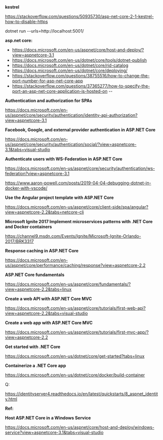 <b>kestrel</b>

https://stackoverflow.com/questions/50935730/asp-net-core-2-1-kestrel-how-to-disable-https

dotnet run --urls=http://localhost:5001/

<b>asp.net core:</b>

* https://docs.microsoft.com/en-us/aspnet/core/host-and-deploy/?view=aspnetcore-3.1
* https://docs.microsoft.com/en-us/dotnet/core/tools/dotnet-publish
* https://docs.microsoft.com/en-us/dotnet/core/rid-catalog
* https://docs.microsoft.com/en-us/dotnet/core/deploying/
* https://stackoverflow.com/questions/38755516/how-to-change-the-port-number-for-asp-net-core-app
* https://stackoverflow.com/questions/37365277/how-to-specify-the-port-an-asp-net-core-application-is-hosted-on
--


<b>Authentication and authorization for SPAs</b>

https://docs.microsoft.com/en-us/aspnet/core/security/authentication/identity-api-authorization?view=aspnetcore-3.1

<b>Facebook, Google, and external provider authentication in ASP.NET Core</b>

https://docs.microsoft.com/en-us/aspnet/core/security/authentication/social/?view=aspnetcore-3.1&tabs=visual-studio


<b>Authenticate users with WS-Federation in ASP.NET Core</b>

https://docs.microsoft.com/en-us/aspnet/core/security/authentication/ws-federation?view=aspnetcore-3.1


https://www.aaron-powell.com/posts/2019-04-04-debugging-dotnet-in-docker-with-vscode/


<b>Use the Angular project template with ASP.NET Core</b>

https://docs.microsoft.com/en-us/aspnet/core/client-side/spa/angular?view=aspnetcore-2.2&tabs=netcore-cli

<b>Microsoft Ignite 2017
Implement microservices patterns with .NET Core and Docker containers</b>

https://channel9.msdn.com/Events/Ignite/Microsoft-Ignite-Orlando-2017/BRK3317

<b>Response caching in ASP.NET Core</b>

https://docs.microsoft.com/en-us/aspnet/core/performance/caching/response?view=aspnetcore-2.2

<b>ASP.NET Core fundamentals</b>

https://docs.microsoft.com/en-us/aspnet/core/fundamentals/?view=aspnetcore-2.2&tabs=linux

<b>Create a web API with ASP.NET Core MVC</b>

https://docs.microsoft.com/en-us/aspnet/core/tutorials/first-web-api?view=aspnetcore-2.2&tabs=visual-studio

<b>Create a web app with ASP.NET Core MVC</b>

https://docs.microsoft.com/en-us/aspnet/core/tutorials/first-mvc-app/?view=aspnetcore-2.2

<b>Get started with .NET Core</b>

https://docs.microsoft.com/en-us/dotnet/core/get-started?tabs=linux

<b>Containerize a .NET Core app</b>

https://docs.microsoft.com/en-us/dotnet/core/docker/build-container

Q:

https://identityserver4.readthedocs.io/en/latest/quickstarts/8_aspnet_identity.html

<b>Ref:</b>

<b>Host ASP.NET Core in a Windows Service</b>


https://docs.microsoft.com/en-us/aspnet/core/host-and-deploy/windows-service?view=aspnetcore-3.1&tabs=visual-studio

